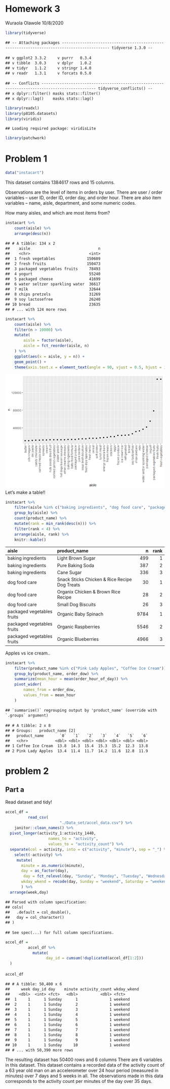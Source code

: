 Homework 3
================
Wuraola Olawole
10/8/2020

``` r
library(tidyverse)
```

    ## -- Attaching packages ------------------------------------------------------------------------------------------- tidyverse 1.3.0 --

    ## v ggplot2 3.3.2     v purrr   0.3.4
    ## v tibble  3.0.3     v dplyr   1.0.2
    ## v tidyr   1.1.2     v stringr 1.4.0
    ## v readr   1.3.1     v forcats 0.5.0

    ## -- Conflicts ---------------------------------------------------------------------------------------------- tidyverse_conflicts() --
    ## x dplyr::filter() masks stats::filter()
    ## x dplyr::lag()    masks stats::lag()

``` r
library(readxl)
library(p8105.datasets)
library(viridis)
```

    ## Loading required package: viridisLite

``` r
library(patchwork)
```

# Problem 1

``` r
data("instacart")
```

This dataset contains 1384617 rows and 15 columns.

Observations are the level of items in orders by user. There are user /
order variables – user ID, order ID, order day, and order hour. There
are also item variables – name, aisle, department, and some numeric
codes.

How many aisles, and which are most items from?

``` r
instacart %>% 
    count(aisle) %>% 
    arrange(desc(n))
```

    ## # A tibble: 134 x 2
    ##    aisle                              n
    ##    <chr>                          <int>
    ##  1 fresh vegetables              150609
    ##  2 fresh fruits                  150473
    ##  3 packaged vegetables fruits     78493
    ##  4 yogurt                         55240
    ##  5 packaged cheese                41699
    ##  6 water seltzer sparkling water  36617
    ##  7 milk                           32644
    ##  8 chips pretzels                 31269
    ##  9 soy lactosefree                26240
    ## 10 bread                          23635
    ## # ... with 124 more rows

``` r
instacart %>% 
    count(aisle) %>% 
    filter(n > 10000) %>% 
    mutate(
        aisle = factor(aisle),
        aisle = fct_reorder(aisle, n)
    ) %>% 
    ggplot(aes(x = aisle, y = n)) + 
    geom_point() + 
    theme(axis.text.x = element_text(angle = 90, vjust = 0.5, hjust = 1))
```

![](p8105_Hw3_wo2179_files/figure-gfm/unnamed-chunk-4-1.png)<!-- -->
Let’s make a table\!\!

``` r
instacart %>% 
    filter(aisle %in% c("baking ingredients", "dog food care", "packaged vegetables fruits")) %>% 
    group_by(aisle) %>% 
    count(product_name) %>% 
    mutate(rank = min_rank(desc(n))) %>% 
    filter(rank < 4) %>% 
    arrange(aisle, rank) %>% 
    knitr::kable()
```

| aisle                      | product\_name                                 |    n | rank |
| :------------------------- | :-------------------------------------------- | ---: | ---: |
| baking ingredients         | Light Brown Sugar                             |  499 |    1 |
| baking ingredients         | Pure Baking Soda                              |  387 |    2 |
| baking ingredients         | Cane Sugar                                    |  336 |    3 |
| dog food care              | Snack Sticks Chicken & Rice Recipe Dog Treats |   30 |    1 |
| dog food care              | Organix Chicken & Brown Rice Recipe           |   28 |    2 |
| dog food care              | Small Dog Biscuits                            |   26 |    3 |
| packaged vegetables fruits | Organic Baby Spinach                          | 9784 |    1 |
| packaged vegetables fruits | Organic Raspberries                           | 5546 |    2 |
| packaged vegetables fruits | Organic Blueberries                           | 4966 |    3 |

Apples vs ice cream..

``` r
instacart %>% 
    filter(product_name %in% c("Pink Lady Apples", "Coffee Ice Cream")) %>% 
    group_by(product_name, order_dow) %>% 
    summarize(mean_hour = mean(order_hour_of_day)) %>% 
    pivot_wider(
        names_from = order_dow,
        values_from = mean_hour
    )
```

    ## `summarise()` regrouping output by 'product_name' (override with `.groups` argument)

    ## # A tibble: 2 x 8
    ## # Groups:   product_name [2]
    ##   product_name       `0`   `1`   `2`   `3`   `4`   `5`   `6`
    ##   <chr>            <dbl> <dbl> <dbl> <dbl> <dbl> <dbl> <dbl>
    ## 1 Coffee Ice Cream  13.8  14.3  15.4  15.3  15.2  12.3  13.8
    ## 2 Pink Lady Apples  13.4  11.4  11.7  14.2  11.6  12.8  11.9

# problem 2

## Part a

Read dataset and tidy\!

``` r
accel_df =
          read_csv(
                        "./Data_set/accel_data.csv") %>% 
    janitor::clean_names() %>%
  pivot_longer(activity_1:activity_1440,
                   names_to = "activity", 
                   values_to = "activity_count") %>%
  separate(col = activity, into = c("activity", "minute"), sep = "_") %>%
    select(-activity) %>%
     mutate(
       minute = as.numeric(minute),
       day = as_factor(day), 
        day = fct_relevel(day, "Sunday", "Monday", "Tuesday", "Wednesday", "Thursday", "Friday", "Saturday"),
       wkday_wkend = recode(day, Sunday = "weekend", Saturday = "weekend", .default = "weekday" ),
       ) %>%
  arrange(week,day)
```

    ## Parsed with column specification:
    ## cols(
    ##   .default = col_double(),
    ##   day = col_character()
    ## )

    ## See spec(...) for full column specifications.

``` r
accel_df =
          accel_df %>%
            mutate(
                  day_id = cumsum(!duplicated(accel_df[1:2]))
  )

accel_df
```

    ## # A tibble: 50,400 x 6
    ##     week day_id day    minute activity_count wkday_wkend
    ##    <dbl>  <int> <fct>   <dbl>          <dbl> <fct>      
    ##  1     1      1 Sunday      1              1 weekend    
    ##  2     1      1 Sunday      2              1 weekend    
    ##  3     1      1 Sunday      3              1 weekend    
    ##  4     1      1 Sunday      4              1 weekend    
    ##  5     1      1 Sunday      5              1 weekend    
    ##  6     1      1 Sunday      6              1 weekend    
    ##  7     1      1 Sunday      7              1 weekend    
    ##  8     1      1 Sunday      8              1 weekend    
    ##  9     1      1 Sunday      9              1 weekend    
    ## 10     1      1 Sunday     10              1 weekend    
    ## # ... with 50,390 more rows

The resulting dataset has 50400 rows and 6 columns There are 6 variables
in this dataset. This dataset contains a recorded data of the activity
count of a 63 year old man on an accelerometer over 24 hour period
(measured in minutes) over 7 days and 5 weeks in all. The observations
made in this data corresponds to the activity count per minutes of the
day over 35 days.
